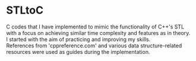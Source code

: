 # STLtoC
C codes that I have implemented to mimic the functionality of C++'s STL with a focus on achieving similar time complexity and features as in theory.
<br/>I started with the aim of practicing and improving my skills.
<br/>References from 'cppreference.com' and various data structure-related resources were used as guides during the implementation.
